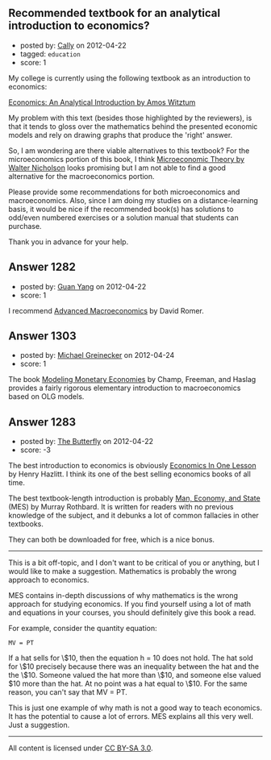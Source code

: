 ## Recommended textbook for an analytical introduction to economics?

- posted by: [Cally](https://stackexchange.com/users/-1/905-cally) on 2012-04-22
- tagged: `education`
- score: 1

My college is currently using the following textbook as an introduction to economics:

 [Economics: An Analytical Introduction by Amos Witztum][1]

 My problem with this text (besides those highlighted by the reviewers), is that it tends to gloss over the mathematics behind the presented economic models and rely on drawing graphs that produce the 'right' answer.

 So, I am wondering are there viable alternatives to this textbook? For the microeconomics portion of this book, I think [Microeconomic Theory by Walter Nicholson][2] looks promising but I am not able to find a good alternative for the macroeconomics portion.

 Please provide some recommendations for both microeconomics and macroeconomics. Also, since I am doing my studies on a distance-learning basis, it would be nice if the recommended book(s) has solutions to odd/even numbered exercises or a solution manual that students can purchase.

Thank you in advance for your help.


  [1]: http://www.amazon.co.uk/Economics-Analytical-Introduction-Amos-Witztum/dp/0199271631
  [2]: http://www.amazon.com/Microeconomic-Theory-Principles-Extensions-Applications/dp/1111525536/ref=wl_it_dp_o_pC_nS?ie=UTF8&coliid=I2FBJ3QQYZAIF1&colid=27IK4IEA2YE1K


## Answer 1282

- posted by: [Guan Yang](https://stackexchange.com/users/-1/906-guan-yang) on 2012-04-22
- score: 1

<p>I recommend <a href="http://rads.stackoverflow.com/amzn/click/0073511374" rel="nofollow">Advanced Macroeconomics</a> by David Romer.</p>



## Answer 1303

- posted by: [Michael Greinecker](https://stackexchange.com/users/-1/397-michael-greinecker) on 2012-04-24
- score: 1

<p>The book <a href="http://rads.stackoverflow.com/amzn/click/0521177006" rel="nofollow">Modeling Monetary Economies</a> by Champ, Freeman, and Haslag provides a fairly rigorous elementary introduction to macroeconomics based on OLG models.</p>



## Answer 1283

- posted by: [The Butterfly](https://stackexchange.com/users/-1/907-the-butterfly) on 2012-04-22
- score: -3

<p>The best introduction to economics is obviously <a href="http://www.fee.org/library/books/economics-in-one-lesson/" rel="nofollow">Economics In One Lesson</a> by Henry Hazlitt. I think its one of the best selling economics books of all time.</p>

<p>The best textbook-length introduction is probably <a href="http://mises.org/rothbard/mes.asp" rel="nofollow">Man, Economy, and State</a> (MES) by Murray Rothbard. It is written for readers with no previous knowledge of the subject, and it debunks a lot of common fallacies in other textbooks.</p>

<p>They can both be downloaded for free, which is a nice bonus.</p>

<hr>

<p>This is a bit off-topic, and I don't want to be critical of you or anything, but I would like to make a suggestion. Mathematics is probably the wrong approach to economics.</p>

<p>MES contains in-depth discussions of why mathematics is the wrong approach for studying economics. If you find yourself using a lot of math and equations in your courses, you should definitely give this book a read.</p>

<p>For example, consider the quantity equation:</p>

<pre><code>MV = PT
</code></pre>

<p>If a hat sells for \$10, then the equation h = 10 does not hold. The hat sold for \$10 precisely because there was an inequality between the hat and the the \$10. Someone valued the hat more than \$10, and someone else valued $10 more than the hat. At no point was a hat equal to \$10. For the same reason, you can't say that MV = PT.</p>

<p>This is just one example of why math is not a good way to teach economics. It has the potential to cause a lot of errors. MES explains all this very well. Just a suggestion.</p>




---

All content is licensed under [CC BY-SA 3.0](https://creativecommons.org/licenses/by-sa/3.0/).
